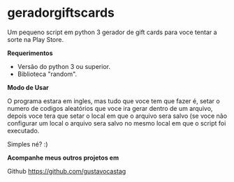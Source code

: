 # geradorgiftscards

Um pequeno script em python 3 gerador de gift cards para voce tentar a sorte na Play Store.

**Requerimentos**

* Versão do python 3 ou superior.
* Biblioteca "random".

**Modo de Usar**

O programa estara em ingles, mas tudo que voce tem que fazer é, setar o numero de codigos aleatórios que voce ira gerar dentro de um arquivo, depois voce tera que setar o local em que o arquivo sera salvo (se voce não configurar um local o arquivo sera salvo no mesmo local em que o script foi executado.

Simples né? :)


**Acompanhe meus outros projetos em**

Github https://github.com/gustavocastag

